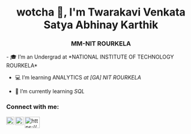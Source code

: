 <h1 align="center"> wotcha 👋, I'm Twarakavi Venkata Satya Abhinay Karthik</h1>
<h3 align="center">MM-NIT ROURKELA</h3>
- 🎓 I’m an Undergrad at *NATIONAL INSTITUTE OF TECHNOLOGY ROURKELA*

- 💻 I’m learning ANALYTICS *at [GA] NIT ROURKELA*

- 🌱 I’m currently learning *SQL*
<h3 align="left">Connect with me:</h3>
<p align="left">
<a href="https://www.linkedin.com/in/abhinay-karthik-tvs-04318623b/"><img align="left" src="https://raw.githubusercontent.com/yushi1007/yushi1007/main/images/linkedin.svg" alt="https://www.linkedin.com/in/abhinay-karthik-tvs-04318623b/" width="21px"/></a>
<img align="left" alt="https://twitter.com/TvsAbhinay" width="22px" src="https://cdn.jsdelivr.net/npm/simple-icons@v3/icons/twitter.svg" />
<a href="https://www.instagram.com/abhinay_karthik23/"target="blank"><img align="center" src="https://raw.githubusercontent.com/yushi1007/yushi1007/main/images/instagram.svg" alt="https://www.instagram.com/abhinay_karthik23/"height="30" width="40" /></a>
